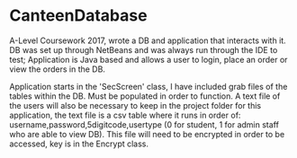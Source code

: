 # CanteenDatabase
A-Level Coursework 2017, wrote a DB and application that interacts with it.
DB was set up through NetBeans and was always run through the IDE to test; 
Application is Java based and allows a user to login, place an order or view the orders in the DB.

Application starts in the 'SecScreen' class, I have included grab files of the tables within the DB. Must be populated in order to function.
A text file of the users will also be necessary to keep in the project folder for this application, the text file is a csv table where it runs in order of: username,password,5digitcode,usertype (0 for student, 1 for admin staff who are able to view DB). This file will need to be encrypted in order to be accessed, key is in the Encrypt class. 
